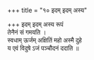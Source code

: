 +++
title = "१० इदम् इदम् अस्य"

+++
इदम् इदम् अस्य रूपं  
तेनैनं सं गमयति ।  
स्वधाम् ऊर्जम् अक्षितिं महो अस्मै दुहे  
य एवं विदुषे ऽजं पञ्चौदनं ददाति ॥